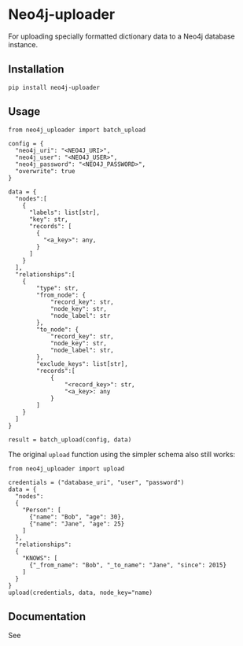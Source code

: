 # Neo4j-uploader
For uploading specially formatted dictionary data to a Neo4j database instance.

## Installation
`pip install neo4j-uploader`

## Usage
```
from neo4j_uploader import batch_upload

config = {
  "neo4j_uri": "<NEO4J_URI>",
  "neo4j_user": "<NEO4J_USER>",
  "neo4j_password": "<NEO4J_PASSWORD>",
  "overwrite": true
}

data = {
  "nodes":[
    {
      "labels": list[str],
      "key": str,
      "records": [
        {
          "<a_key>": any,
        }
      ]
    }
  ],
  "relationships":[
    {
        "type": str,
        "from_node": {
            "record_key": str,
            "node_key": str,
            "node_label": str
        },
        "to_node": {
            "record_key": str,
            "node_key": str,
            "node_label": str,
        },
        "exclude_keys": list[str],
        "records":[
            {
                "<record_key>": str,
                "<a_key>: any
            }
        ]
    }
  ]
}

result = batch_upload(config, data)
```

The original `upload` function using the simpler schema also still works:

```
from neo4j_uploader import upload

credentials = ("database_uri", "user", "password")
data = {
  "nodes":
  {
    "Person": [
      {"name": "Bob", "age": 30},
      {"name": "Jane", "age": 25}
    ]
  },
  "relationships":
  {
    "KNOWS": [
      {"_from_name": "Bob", "_to_name": "Jane", "since": 2015}
    ]
  }
}
upload(credentials, data, node_key="name)
```

## Documentation
See